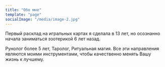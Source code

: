 ```yaml
---
title: "Обо мне"
template: "page"
socialImage: "/media/image-2.jpg"
---
```

Первый расклад на игральных картах я сделала в 13 лет, но осознанно начала заниматься эзотерикой 6 лет назад.

Рунолог более 5 лет, Таролог, Ритуальная магия. Все эти направления являются моими инструментами, чтобы качественно менять Вашу жизнь к лучшему.
